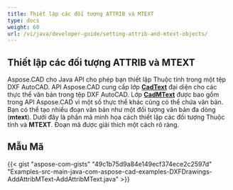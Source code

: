 ```yaml
---
title: Thiết lập các đối tượng ATTRIB và MTEXT
type: docs
weight: 60
url: /vi/java/developer-guide/setting-attrib-and-mtext-objects/
---
```


## **Thiết lập các đối tượng ATTRIB và MTEXT**

Aspose.CAD cho Java API cho phép bạn thiết lập Thuộc tính trong một tệp DXF AutoCAD. API Aspose.CAD cung cấp lớp [**CadText**](https://reference.aspose.com/cad/java/com.aspose.cad.fileformats.cad.cadobjects/cadtext) đại diện cho các thực thể văn bản trong tệp DXF AutoCAD. Lớp [**CadMText**](https://reference.aspose.com/cad/java/com.aspose.cad.fileformats.cad.cadobjects/CadMText) được bao gồm trong API Aspose.CAD vì một số thực thể khác cũng có thể chứa văn bản. Bạn có thể tạo nhiều đoạn văn bản như một đối tượng văn bản đa dòng (**mtext**). Dưới đây là phần mã minh họa cách thiết lập các đối tượng Thuộc tính và **MTEXT**. Đoạn mã được giải thích một cách rõ ràng.

## Mẫu Mã

{{< gist "aspose-com-gists" "49c1b75d9a84e149ecf374ece2c2597d" "Examples-src-main-java-com-aspose-cad-examples-DXFDrawings-AddAttribMText-AddAttribMText.java" >}}

